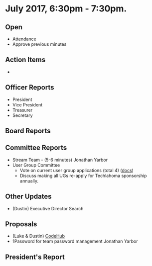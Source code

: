 # July 2017, 6:30pm - 7:30pm.

## Open
* Attendance
* Approve previous minutes

## Action Items
* 

## Officer Reports
* President
* Vice President
* Treasurer
* Secretary

## Board Reports

## Committee Reports
* Stream Team - (5-6 minutes) Jonathan Yarbor
* User Group Committee
  * Vote on current user group applications (total 4) ([docs](https://drive.google.com/drive/folders/0B-2D-Mky2CA-Q3lrbWlodkoxSVE?usp=sharing))
  * Discuss making all UGs re-apply for Techlahoma sponsorship annually.

## Other Updates
* (Dustin) Executive Director Search

## Proposals
* (Luke & Dustin) [CodeHub](https://docs.google.com/presentation/d/1K_XZu8EVX6OEdYU-HLR4Onrb3bVoaxc_SDxU1goFXWM/edit?usp=sharing)
* 1Password for team password management Jonathan Yarbor
  
## President's Report 
